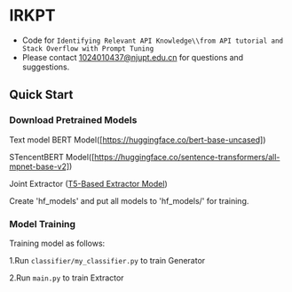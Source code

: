 # IRKPT
- Code for ``Identifying Relevant API Knowledge\\from API tutorial and Stack Overflow with Prompt Tuning``
- Please contact 1024010437@njupt.edu.cn for questions and suggestions.

## Quick Start

### Download Pretrained Models
Text model
BERT Model([https://huggingface.co/bert-base-uncased])

STencentBERT Model([https://huggingface.co/sentence-transformers/all-mpnet-base-v2])

Joint Extractor ([T5-Based Extractor Model](https://drive.google.com/file/d/15OFkWw8kJA1k2g_zehZ0pxcjTABY2iF1/view))

Create 'hf_models' and put all models to 'hf_models/' for training.

### Model Training

Training model as follows:

1.Run `classifier/my_classifier.py` to train Generator

2.Run `main.py` to train Extractor

